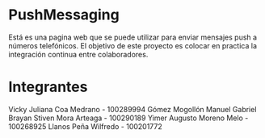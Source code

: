 # PushMessaging
Está es una pagina web que se puede utilizar para enviar mensajes push a números telefónicos.  El objetivo de este proyecto es colocar en practica la integración continua entre colaboradores.
# Integrantes
Vicky Juliana Coa Medrano - 100289994
Gómez Mogollón Manuel Gabriel
Brayan Stiven Mora Arteaga - 100290189
Yimer Augusto Moreno Melo - 100268925
Llanos Peña Wilfredo - 100201772
